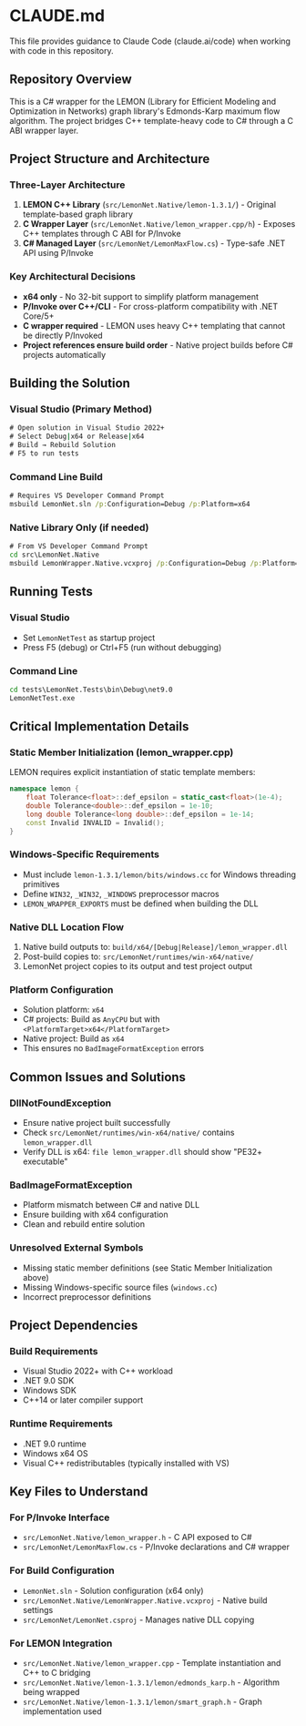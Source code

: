# CLAUDE.md

This file provides guidance to Claude Code (claude.ai/code) when working with code in this repository.

## Repository Overview

This is a C# wrapper for the LEMON (Library for Efficient Modeling and Optimization in Networks) graph library's Edmonds-Karp maximum flow algorithm. The project bridges C++ template-heavy code to C# through a C ABI wrapper layer.

## Project Structure and Architecture

### Three-Layer Architecture
1. **LEMON C++ Library** (`src/LemonNet.Native/lemon-1.3.1/`) - Original template-based graph library
2. **C Wrapper Layer** (`src/LemonNet.Native/lemon_wrapper.cpp/h`) - Exposes C++ templates through C ABI for P/Invoke
3. **C# Managed Layer** (`src/LemonNet/LemonMaxFlow.cs`) - Type-safe .NET API using P/Invoke

### Key Architectural Decisions
- **x64 only** - No 32-bit support to simplify platform management
- **P/Invoke over C++/CLI** - For cross-platform compatibility with .NET Core/5+
- **C wrapper required** - LEMON uses heavy C++ templating that cannot be directly P/Invoked
- **Project references ensure build order** - Native project builds before C# projects automatically

## Building the Solution

### Visual Studio (Primary Method)
```cmd
# Open solution in Visual Studio 2022+
# Select Debug|x64 or Release|x64
# Build → Rebuild Solution
# F5 to run tests
```

### Command Line Build
```cmd
# Requires VS Developer Command Prompt
msbuild LemonNet.sln /p:Configuration=Debug /p:Platform=x64
```

### Native Library Only (if needed)
```cmd
# From VS Developer Command Prompt
cd src\LemonNet.Native
msbuild LemonWrapper.Native.vcxproj /p:Configuration=Debug /p:Platform=x64
```

## Running Tests

### Visual Studio
- Set `LemonNetTest` as startup project
- Press F5 (debug) or Ctrl+F5 (run without debugging)

### Command Line
```cmd
cd tests\LemonNet.Tests\bin\Debug\net9.0
LemonNetTest.exe
```

## Critical Implementation Details

### Static Member Initialization (lemon_wrapper.cpp)
LEMON requires explicit instantiation of static template members:
```cpp
namespace lemon {
    float Tolerance<float>::def_epsilon = static_cast<float>(1e-4);
    double Tolerance<double>::def_epsilon = 1e-10;
    long double Tolerance<long double>::def_epsilon = 1e-14;
    const Invalid INVALID = Invalid();
}
```

### Windows-Specific Requirements
- Must include `lemon-1.3.1/lemon/bits/windows.cc` for Windows threading primitives
- Define `WIN32`, `_WIN32`, `_WINDOWS` preprocessor macros
- `LEMON_WRAPPER_EXPORTS` must be defined when building the DLL

### Native DLL Location Flow
1. Native build outputs to: `build/x64/[Debug|Release]/lemon_wrapper.dll`
2. Post-build copies to: `src/LemonNet/runtimes/win-x64/native/`
3. LemonNet project copies to its output and test project output

### Platform Configuration
- Solution platform: `x64`
- C# projects: Build as `AnyCPU` but with `<PlatformTarget>x64</PlatformTarget>`
- Native project: Build as `x64`
- This ensures no `BadImageFormatException` errors

## Common Issues and Solutions

### DllNotFoundException
- Ensure native project built successfully
- Check `src/LemonNet/runtimes/win-x64/native/` contains `lemon_wrapper.dll`
- Verify DLL is x64: `file lemon_wrapper.dll` should show "PE32+ executable"

### BadImageFormatException
- Platform mismatch between C# and native DLL
- Ensure building with x64 configuration
- Clean and rebuild entire solution

### Unresolved External Symbols
- Missing static member definitions (see Static Member Initialization above)
- Missing Windows-specific source files (`windows.cc`)
- Incorrect preprocessor definitions

## Project Dependencies

### Build Requirements
- Visual Studio 2022+ with C++ workload
- .NET 9.0 SDK
- Windows SDK
- C++14 or later compiler support

### Runtime Requirements
- .NET 9.0 runtime
- Windows x64 OS
- Visual C++ redistributables (typically installed with VS)

## Key Files to Understand

### For P/Invoke Interface
- `src/LemonNet.Native/lemon_wrapper.h` - C API exposed to C#
- `src/LemonNet/LemonMaxFlow.cs` - P/Invoke declarations and C# wrapper

### For Build Configuration
- `LemonNet.sln` - Solution configuration (x64 only)
- `src/LemonNet.Native/LemonWrapper.Native.vcxproj` - Native build settings
- `src/LemonNet/LemonNet.csproj` - Manages native DLL copying

### For LEMON Integration
- `src/LemonNet.Native/lemon_wrapper.cpp` - Template instantiation and C++ to C bridging
- `src/LemonNet.Native/lemon-1.3.1/lemon/edmonds_karp.h` - Algorithm being wrapped
- `src/LemonNet.Native/lemon-1.3.1/lemon/smart_graph.h` - Graph implementation used